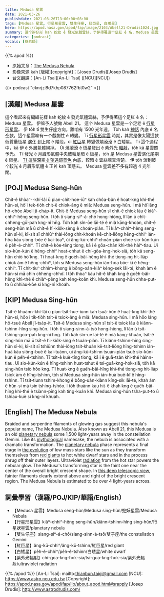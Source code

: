 ```yaml
---
title: Medusa 星雲
date: 2021-03-26
publishdate: 2021-03-26T13:00:00+08:00
tags: [Medusa 星雲, 行星形星雲, 雙生仔座, 紅巨星, 白矮星]
hero: https://apod.nasa.gov/apod/fap/image/2103/Abell21-Drudis1024.jpg
summary: 這个辮仔形 kah 蛇紋 ê 發光氣體雲絲，予伊得著這个足紅 ê 名，Medusa 星雲。伊嘛叫做 Abell 21。這个 Medusa 星雲是一个足老 ê 行星形星雲。伊 to̍h tī 雙生仔座方向，離咱有 1500 光年遠。
categories: [podcast]
vocals: [蔡老師]
---
```


{{% apod %}}

- 原始文章：[The Medusa Nebula](https://apod.nasa.gov/apod/ap210326.html)
- 影像來源 kah [版權][copyright]：[Josep Drudis][Josep Drudis]
- 台文翻譯：[An-Li Tsai][An-Li Tsai] ([NCU][NCU])


{{< podcast "cknrjzl8d7khp087762fbt0w2" >}}

## [漢羅] Medusa 星雲

這个看起來有編織花樣 kah 蛇紋 ê 發光氣體雲絲，予伊得著這个足紅 ê 名：Medusa 星雲。
伊嘛予人號做 Abell 21。
這个 Medusa 星雲是一个足老 ê [行星形星雲][planetary nebula]。
伊 to̍h tī 雙生仔座方向，離咱有 1500 光年遠。
To̍h kah [神話][mythological] 內底 ê 名仝款，這个星雲嘛有一个戲劇性 ê 轉變。
Tī [行星形星雲][planetary nebula] 時期，其實是像太陽這款低質量恆星 [演化][the evolution] 到上尾 ê 階段，ùi [紅巨星][red giants] 轉變做燒滾滾 ê 白矮星。
Tī 這个過程中，kā 伊 ê 外層氣體幌掉。
Ùi 燒滾滾 ê 恆星發出 ê 紫外光 [輻射][radiation]，to̍h kā 星雲照予光。
Tī 發光 ê 月眉形氣體中央彼粒足暗 ê 恆星，to̍h 是 Medusa 星雲演化尾期 ê 恆星。
[Tī 這張深空 ê 望遠鏡景色][this deep telescopic view] 內底，較暗 ê 雲絲嘛真清楚。
伊 to̍h 湠到彼个較光 ê 月眉形氣體 ê 正爿 kah 頂懸去。
Medusa 星雲差不多有超過 4 光年闊。

## [POJ] Medusa Seng-hûn

Chit-ê khòaⁿ--khí-lâi ū pian-chit-hoe-iūⁿ kah chôa-bûn ê hoat-kng khì-thé hûn-si, hō͘ i tek-tio̍h chit-ê chiok-âng ê miâ: Medusa seng-hûn.
I mā hō͘ lâng hō-chòe Abell jī-cha̍p-it.
Chit-ê Medusa seng-hûn sī chi̍t-ê chiok lāu ê kiâⁿ-chhiⁿ-hêng seng-hûn.
I to̍h tī siang-siⁿ-á-chō hong-hiòng, lî lán ū chi̍t-chheng-gō͘-pah kng-nî hn̄g.
To̍h kah sîn-ōe lāi-té ê miâ kāng-khoán, chit-ê seng-hûn mā ū chi̍t-ê hì-kio̍k-sèng ê choán-piàn.
Tī kiâⁿ-chhiⁿ-hêng seng-hûn sî-ki, kî-si̍t sī chhiūⁿ thài-iông chit-khoán kē-chit-liōng hêng-chhiⁿ ián-hòa kàu siōng-bóe ê kai-tōaⁿ, ùi âng-kū-chhiⁿ choán-piàn chòe sio-kún-kún ê pe̍h-é-chhiⁿ.
Tī chit-ê kòe-têng tiong, kā i ê gōa-chân khì-thé hàiⁿ-tiau.
Ùi sio-kún-kún ê hêng-chhiⁿ hoat-chhut ê chí-gōa-kng-hok-siā, to̍h kā seng-hûn chiò hō͘ kng.
Tī hoat-kng ê goe̍h-bâi-hêng khì-thé tiong-ng hit-lia̍p chiok àm ê hêng-chhiⁿ, to̍h sī Medusa seng-hûn ián-hòa bóe-kî ê hêng-chhiⁿ.
Tī chit-tiuⁿ chhim-khong ê bōng-oán-kiàⁿ kéng-sek lāi-té, khah àm ê hûn-si mā chin chheng-chhó͘.
I to̍h thòaⁿ kàu hit-ê khah kng ê goe̍h-bâi-hêng khì-thé ê chiàⁿ-pêng kah téng-koân khì.
Medusa seng-hûn chha-put-to ū chhiau-kòe sì kng-nî khoah.

## [KIP] Medusa Sing-hûn

Tsit-ê khuànn-khí-lâi ū pian-tsit-hue-iūnn kah tsuâ-bûn ê huat-kng khì-thé hûn-si, hōo i tik-tio̍h tsit-ê tsiok-âng ê miâ: Medusa sing-hûn.
I mā hōo lâng hō-tsuè Abell jī-tsa̍p-it.
Tsit-ê Medusa sing-hûn sī tsi̍t-ê tsiok lāu ê kiânn-tshinn-hîng sing-hûn.
I to̍h tī siang-sinn-á-tsō hong-hiòng, lî lán ū tsi̍t-tshing-gōo-pah kng-nî hn̄g.
To̍h kah sîn-uē lāi-té ê miâ kāng-khuán, tsit-ê sing-hûn mā ū tsi̍t-ê hì-kio̍k-sìng ê tsuán-piàn.
Tī kiânn-tshinn-hîng sing-hûn sî-ki, kî-si̍t sī tshiūnn thài-iông tsit-khuán kē-tsit-liōng hîng-tshinn ián-huà kàu siōng-bué ê kai-tuānn, uì âng-kū-tshinn tsuán-piàn tsuè sio-kún-kún ê pe̍h-é-tshinn.
Tī tsit-ê kuè-tîng tiong, kā i ê guā-tsân khì-thé hàinn-tiau.
Uì sio-kún-kún ê hîng-tshinn huat-tshut ê tsí-guā-kng-hok-siā, to̍h kā sing-hûn tsiò hōo kng.
Tī huat-kng ê gue̍h-bâi-hîng khì-thé tiong-ng hit-lia̍p tsiok àm ê hîng-tshinn, to̍h sī Medusa sing-hûn ián-huà bué-kî ê hîng-tshinn.
Tī tsit-tiunn tshim-khong ê bōng-uán-kiànn kíng-sik lāi-té, khah àm ê hûn-si mā tsin tshing-tshóo.
I to̍h thuànn kàu hit-ê khah kng ê gue̍h-bâi-hîng khì-thé ê tsiànn-pîng kah tíng-kuân khì.
Medusa sing-hûn tsha-put-to ū tshiau-kuè sì kng-nî khuah.

## [English] The Medusa Nebula

Braided and serpentine filaments of glowing gas suggest this nebula's popular name, The Medusa Nebula. Also known as Abell 21, this Medusa is an old [planetary nebula][planetary nebula] some 1,500 light-years away in the constellation Gemini. Like its [mythological][mythological] namesake, the nebula is associated with a dramatic transformation. The [planetary nebula][planetary nebula] phase represents a final stage in [the evolution][the evolution] of low mass stars like the sun as they transform themselves from [red giants][red giants] to hot white dwarf stars and in the process shrug off their outer layers. Ultraviolet [radiation][radiation] from the hot star powers the nebular glow. The Medusa's transforming star is the faint one near the center of the overall bright crescent shape. In [this deep telescopic view][this deep telescopic view], fainter filaments clearly extend above and right of the bright crescent region. The Medusa Nebula is estimated to be over 4 light-years across.

## 詞彙學習（漢羅/POJ/KIP/華語/English）

- 【Medusa 星雲】Medusa seng-hûn/Medusa sing-hûn/蛇妖星雲/Medusa Nebula
- 【行星形星雲】kiâⁿ-chhiⁿ-hêng seng-hûn/kiânn-tshinn-hîng sing-hûn/行星狀星雲/planetary nebula
- 【雙生仔座】siang-siⁿ-á-chō/siang-sinn-á-tsō/雙子座/the constellation Gemini
- 【紅巨星】âng-kū-chhiⁿ/âng-kū-tshinn/紅巨星/red giant
- 【白矮星】pe̍h-é-chhiⁿ/pe̍h-é-tshinn/白矮星/white dwarf
- 【紫外光輻射】chí-gōa-kng-hok-siā/tsí-guā-kng-hok-siā/紫外光輻射/ultraviolet radiation



{{% /apod %}}
[An-Li Tsai]: mailto:thianbun.taigi@gmail.com
[NCU]: https://www.astro.ncu.edu.tw
[Copyright]: https://apod.nasa.gov/apod/fap/lib/about_apod.html#srapply
[Josep Drudis]: http://www.astrodrudis.com/

[planetary nebula]: https://www.messier.seds.org/planetar.html
[mythological]: http://en.wikipedia.org/wiki/Medusa
[planetary nebula]: http://www.noao.edu/jacoby/pn_gallery.html
[the evolution]: http://casswww.ucsd.edu/public/tutorial/StevI.html
[red giants]: http://en.wikipedia.org/wiki/Red_giant
[radiation]: http://hyperphysics.phy-astr.gsu.edu/hbase/ems1.html
[this deep telescopic view]: https://astrodrudis.com/abell-21-medusa-nebula/

